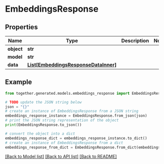 # EmbeddingsResponse


## Properties

Name | Type | Description | Notes
------------ | ------------- | ------------- | -------------
**object** | **str** |  |
**model** | **str** |  |
**data** | [**List[EmbeddingsResponseDataInner]**](EmbeddingsResponseDataInner.md) |  |

## Example

```python
from together.generated.models.embeddings_response import EmbeddingsResponse

# TODO update the JSON string below
json = "{}"
# create an instance of EmbeddingsResponse from a JSON string
embeddings_response_instance = EmbeddingsResponse.from_json(json)
# print the JSON string representation of the object
print(EmbeddingsResponse.to_json())

# convert the object into a dict
embeddings_response_dict = embeddings_response_instance.to_dict()
# create an instance of EmbeddingsResponse from a dict
embeddings_response_from_dict = EmbeddingsResponse.from_dict(embeddings_response_dict)
```
[[Back to Model list]](../README.md#documentation-for-models) [[Back to API list]](../README.md#documentation-for-api-endpoints) [[Back to README]](../README.md)

